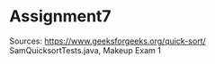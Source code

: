 # Assignment7

Sources:
https://www.geeksforgeeks.org/quick-sort/
SamQuicksortTests.java, Makeup Exam 1

